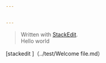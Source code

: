 ```yaml
---


---
```


<blockquote>
<p>Written with <a href="https://stackedit.io/">StackEdit</a>.<br>
Hello world</p>
</blockquote>

[stackedit ]（../test/Welcome file.md）
<!--stackedit_data:
eyJoaXN0b3J5IjpbLTc4MTUyODY4Nl19
-->